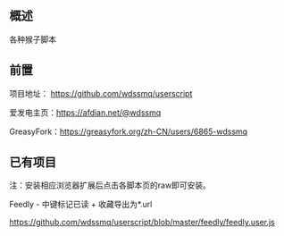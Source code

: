 ## 概述

各种猴子脚本

## 前置

项目地址： https://github.com/wdssmq/userscript 

爱发电主页：https://afdian.net/@wdssmq

GreasyFork：https://greasyfork.org/zh-CN/users/6865-wdssmq

## 已有项目

注：安装相应浏览器扩展后点击各脚本页的raw即可安装。

Feedly - 中键标记已读 + 收藏导出为*.url

https://github.com/wdssmq/userscript/blob/master/feedly/feedly.user.js

